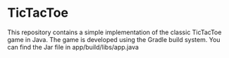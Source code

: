 # TicTacToe
This repository contains a simple implementation of the classic TicTacToe game in Java. The game is developed using the Gradle build system.
You can find the Jar file in app/build/libs/app.java
